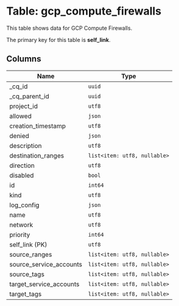 # Table: gcp_compute_firewalls

This table shows data for GCP Compute Firewalls.

The primary key for this table is **self_link**.

## Columns

| Name          | Type          |
| ------------- | ------------- |
|_cq_id|`uuid`|
|_cq_parent_id|`uuid`|
|project_id|`utf8`|
|allowed|`json`|
|creation_timestamp|`utf8`|
|denied|`json`|
|description|`utf8`|
|destination_ranges|`list<item: utf8, nullable>`|
|direction|`utf8`|
|disabled|`bool`|
|id|`int64`|
|kind|`utf8`|
|log_config|`json`|
|name|`utf8`|
|network|`utf8`|
|priority|`int64`|
|self_link (PK)|`utf8`|
|source_ranges|`list<item: utf8, nullable>`|
|source_service_accounts|`list<item: utf8, nullable>`|
|source_tags|`list<item: utf8, nullable>`|
|target_service_accounts|`list<item: utf8, nullable>`|
|target_tags|`list<item: utf8, nullable>`|